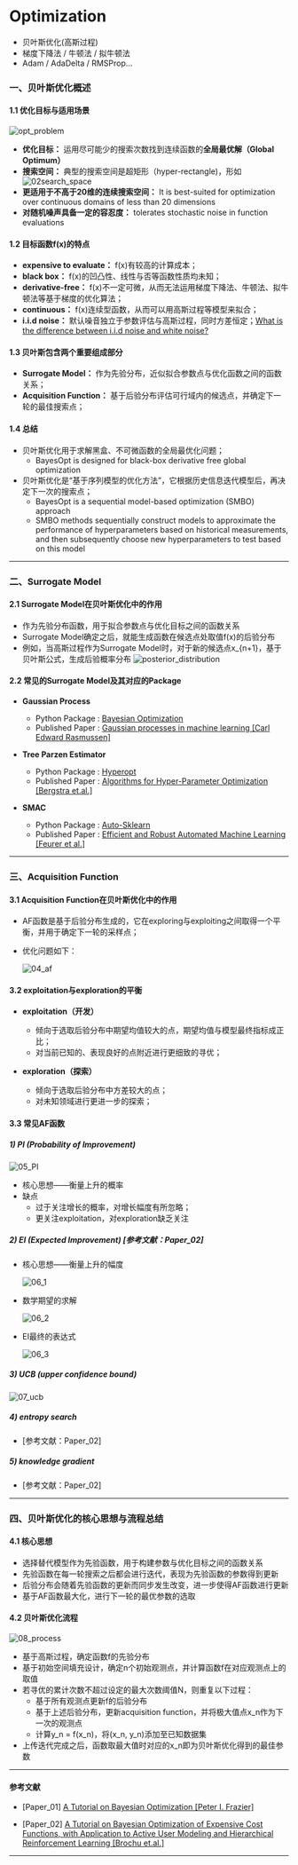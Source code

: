 # Optimization

- 贝叶斯优化(高斯过程)
- 梯度下降法 / 牛顿法 / 拟牛顿法
- Adam / AdaDelta / RMSProp...


### 一、贝叶斯优化概述  

#### 1.1 优化目标与适用场景

  ![opt_problem](https://github.com/Albertsr/Optimization/blob/master/pic/01opt_problem.jpg)

- **优化目标：** 运用尽可能少的搜索次数找到连续函数的**全局最优解（Global Optimum）** 
- **搜索空间：** 典型的搜索空间是超矩形（hyper-rectangle)，形如 
  ![02search_space](https://github.com/Albertsr/Optimization/blob/master/pic/02search_space.jpg)
- **更适用于不高于20维的连续搜索空间：** It is best-suited for optimization over continuous domains of less than 20 dimensions  
- **对随机噪声具备一定的容忍度：** tolerates stochastic noise in function evaluations


#### 1.2 目标函数f(x)的特点  
- **expensive to evaluate：** f(x)有较高的计算成本；
- **black box：** f(x)的凹凸性、线性与否等函数性质均未知；
- **derivative-free：** f(x)不一定可微，从而无法运用梯度下降法、牛顿法、拟牛顿法等基于梯度的优化算法；
- **continuous：** f(x)连续型函数，从而可以用高斯过程等模型来拟合；
- **i.i.d noise：**  默认噪音独立于参数评估与高斯过程，同时方差恒定；[What is the difference between i.i.d noise and white noise? ](https://dsp.stackexchange.com/questions/23881/what-is-the-difference-between-i-i-d-noise-and-white-noise)

#### 1.3 贝叶斯包含两个重要组成部分
- **Surrogate Model：** 作为先验分布，近似拟合参数点与优化函数之间的函数关系；
- **Acquisition Function：** 基于后验分布评估可行域内的候选点，并确定下一轮的最佳搜索点；

#### 1.4 总结
- 贝叶斯优化用于求解黑盒、不可微函数的全局最优化问题；
  - BayesOpt is designed for black-box derivative free global optimization
- 贝叶斯优化是“基于序列模型的优化方法”，它根据历史信息迭代模型后，再决定下一次的搜索点；
  - BayesOpt is a sequential model-based optimization (SMBO) approach
  - SMBO methods sequentially construct models to approximate the performance of hyperparameters based on historical measurements, and then subsequently choose new hyperparameters to test based on this model
  
---

### 二、Surrogate Model

#### 2.1 Surrogate Model在贝叶斯优化中的作用
- 作为先验分布函数，用于拟合参数点与优化目标之间的函数关系
- Surrogate Model确定之后，就能生成函数在候选点处取值f(x)的后验分布
- 例如，当高斯过程作为Surrogate Model时，对于新的候选点x_{n+1}，基于贝叶斯公式，生成后验概率分布
  ![posterior_distribution](https://github.com/Albertsr/Optimization/blob/master/pic/03posterior_distribution.jpg)

#### 2.2 常见的Surrogate Model及其对应的Package
- **Gaussian Process**  
  - Python Package : [Bayesian Optimization](https://github.com/fmfn/BayesianOptimization)
  - Published Paper : [Gaussian processes in machine learning [Carl Edward Rasmussen]](https://www.cs.ubc.ca/~hutter/EARG.shtml/earg/papers05/rasmussen_gps_in_ml.pdf)

- **Tree Parzen Estimator**
  - Python Package : [Hyperopt](https://github.com/hyperopt/hyperopt)
  - Published Paper : [Algorithms for Hyper-Parameter Optimization [Bergstra et.al.]](https://papers.nips.cc/paper/4443-algorithms-for-hyper-parameter-optimization.pdf)
  
- **SMAC**
  - Python Package : [Auto-Sklearn](https://automl.github.io/auto-sklearn/master/)
  - Published Paper : [Efficient and Robust Automated Machine Learning [Feurer et al.]](http://papers.nips.cc/paper/5872-efficient-and-robust-automated-machine-learning.pdf)
  
---

### 三、Acquisition Function
#### 3.1 Acquisition Function在贝叶斯优化中的作用
- AF函数是基于后验分布生成的，它在exploring与exploiting之间取得一个平衡，并用于确定下一轮的采样点；
- 优化问题如下：

  ![04_af](https://github.com/Albertsr/Optimization/blob/master/pic/04_af.jpg)
  
#### 3.2 exploitation与exploration的平衡
- **exploitation（开发）**
  - 倾向于选取后验分布中期望均值较大的点，期望均值与模型最终指标成正比；
  - 对当前已知的、表现良好的点附近进行更细致的寻优；
  
- **exploration（探索）**
  - 倾向于选取后验分布中方差较大的点；
  - 对未知领域进行更进一步的探索； 

#### 3.3 常见AF函数

##### 1) PI (Probability of Improvement)

   ![05_PI](https://github.com/Albertsr/Optimization/blob/master/pic/05_PI.jpg)
   
- 核心思想——衡量上升的概率
- 缺点
  - 过于关注增长的概率，对增长幅度有所忽略；
  - 更关注exploitation，对exploration缺乏关注
  
##### 2) EI (Expected Improvement)  [参考文献：Paper_02]
- 核心思想——衡量上升的幅度

  ![06_1](https://github.com/Albertsr/Optimization/blob/master/pic/06_1.jpg)
  
- 数学期望的求解

  ![06_2](https://github.com/Albertsr/Optimization/blob/master/pic/06_2.jpg)
  
- EI最终的表达式

   ![06_3](https://github.com/Albertsr/Optimization/blob/master/pic/06_3.jpg)
   
##### 3) UCB (upper confidence bound) 
   ![07_ucb](https://github.com/Albertsr/Optimization/blob/master/pic/07_ucb.jpg)

##### 4) entropy search
- [参考文献：Paper_02]
##### 5) knowledge gradient
- [参考文献：Paper_02]

---

### 四、贝叶斯优化的核心思想与流程总结

#### 4.1 核心思想

- 选择替代模型作为先验函数，用于构建参数与优化目标之间的函数关系
- 先验函数在每一轮搜索之后都会进行迭代，表现为先验函数的参数得到更新
- 后验分布会随着先验函数的更新而同步发生改变，进一步使得AF函数进行更新
- 基于AF函数最大化，进行下一轮的最优参数的选取

#### 4.2 贝叶斯优化流程
  
  ![08_process](https://github.com/Albertsr/Optimization/blob/master/pic/08_process.jpg)

- 基于高斯过程，确定函数f的先验分布
- 基于初始空间填充设计，确定n个初始观测点，并计算函数f在对应观测点上的取值
- 若寻优的累计次数不超过设定的最大次数阈值N，则重复以下过程：
  - 基于所有观测点更新f的后验分布
  - 基于上述后验分布，更新acquisition function，并将极大值点x_n作为下一次的观测点
  - 计算y_n = f(x_n)，将(x_n, y_n)添加至已知数据集
- 上传迭代完成之后，函数取最大值时对应的x_n即为贝叶斯优化得到的最佳参数

---

#### 参考文献
- [Paper_01] [A Tutorial on Bayesian Optimization [Peter I. Frazier]](https://arxiv.org/abs/1807.02811)

- [Paper_02] [A Tutorial on Bayesian Optimization of
Expensive Cost Functions, with Application to
Active User Modeling and Hierarchical
Reinforcement Learning [Brochu et.al.]](https://arxiv.org/abs/1012.2599)

---
